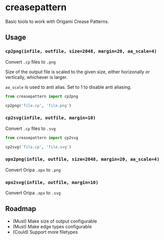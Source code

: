 # creasepattern

Basic tools to work with Origami Crease Patterns.

## Usage

### `cp2png(infile, outfile, size=2048, margin=20, aa_scale=4)`

Convert `.cp` files to `.png`

Size of the output file is scaled to the given size, either horizonally or vertically, whichever is larger.

`aa_scale` is used to anti alias. Set to 1 to disable anti aliasing.

```python
from creasepattern import cp2png

cp2png('file.cp', 'file.png')
```

### `cp2svg(infile, outfile, margin=10)`

Convert `.cp` files to `.svg`

```python
from creasepattern import cp2svg

cp2svg('file.cp', 'file.svg')
```

### `opx2png(infile, outfile, size=2048, margin=20, aa_scale=4)`

Convert Oripa `.opx` to `.png`

### `opx2svg(infile, outfile, margin=10)`

Convert Oripa `.opx` to `.svg`

## Roadmap

* (Must) Make size of output configurable
* (Must) Make edge types configurable
* (Could) Support more filetypes